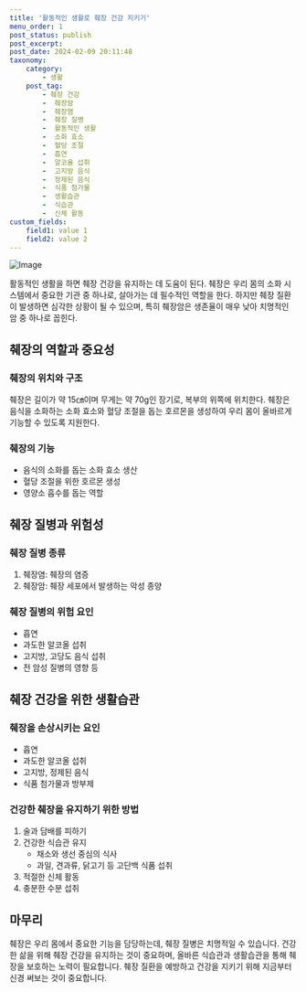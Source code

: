 ```yaml
---
title: '활동적인 생활로 췌장 건강 지키기'
menu_order: 1
post_status: publish
post_excerpt: 
post_date: 2024-02-09 20:11:48
taxonomy:
    category:
        - 생활
    post_tag:
        - 췌장 건강
        -  췌장암
        -  췌장염
        -  췌장 질병
        -  활동적인 생활
        -  소화 효소
        -  혈당 조절
        -  흡연
        -  알코올 섭취
        -  고지방 음식
        -  정제된 음식
        -  식품 첨가물
        -  생활습관
        -  식습관
        -  신체 활동
custom_fields:
    field1: value 1
    field2: value 2
---
```


![Image](https://imgnews.pstatic.net/image/296/2024/02/09/0000074393_001_20240209123501305.jpg?type=w647)

활동적인 생활을 하면 췌장 건강을 유지하는 데 도움이 된다. 췌장은 우리 몸의 소화 시스템에서 중요한 기관 중 하나로, 살아가는 데 필수적인 역할을 한다. 하지만 췌장 질환이 발생하면 심각한 상황이 될 수 있으며, 특히 췌장암은 생존율이 매우 낮아 치명적인 암 중 하나로 꼽힌다. 
## 췌장의 역할과 중요성
### 췌장의 위치와 구조
췌장은 길이가 약 15㎝이며 무게는 약 70g인 장기로, 복부의 위쪽에 위치한다. 췌장은 음식을 소화하는 소화 효소와 혈당 조절을 돕는 호르몬을 생성하여 우리 몸이 올바르게 기능할 수 있도록 지원한다.
### 췌장의 기능
- 음식의 소화를 돕는 소화 효소 생산
- 혈당 조절을 위한 호르몬 생성
- 영양소 흡수를 돕는 역할
## 췌장 질병과 위험성
### 췌장 질병 종류
1. 췌장염: 췌장의 염증
2. 췌장암: 췌장 세포에서 발생하는 악성 종양
### 췌장 질병의 위험 요인
- 흡연
- 과도한 알코올 섭취
- 고지방, 고당도 음식 섭취
- 전 암성 질병의 영향 등
## 췌장 건강을 위한 생활습관
### 췌장을 손상시키는 요인
- 흡연
- 과도한 알코올 섭취
- 고지방, 정제된 음식
- 식품 첨가물과 방부제
### 건강한 췌장을 유지하기 위한 방법
1. 술과 담배를 피하기
2. 건강한 식습관 유지
   - 채소와 생선 중심의 식사
   - 과일, 견과류, 닭고기 등 고단백 식품 섭취
3. 적절한 신체 활동
4. 충분한 수분 섭취
## 마무리
췌장은 우리 몸에서 중요한 기능을 담당하는데, 췌장 질병은 치명적일 수 있습니다. 건강한 삶을 위해 췌장 건강을 유지하는 것이 중요하며, 올바른 식습관과 생활습관을 통해 췌장을 보호하는 노력이 필요합니다. 췌장 질환을 예방하고 건강을 지키기 위해 지금부터 신경 써보는 것이 중요합니다.
